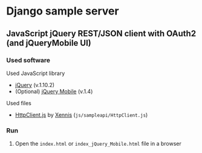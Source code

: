 # Django sample server

## JavaScript jQuery REST/JSON client with OAuth2 (and jQueryMobile UI)

### Used software

Used JavaScript library

* [jQuery](http://jquery.com/download/) (v.1.10.2)
* (Optional) [jQuery Mobile](http://jquerymobile.com/) (v.1.4)


Used files

* [HttpClient.js](https://gist.github.com/Xennis/9263633) by [Xennis](http://gist.github.com/Xennis)  (`js/sampleapi/HttpClient.js`)


### Run

1. Open the `index.html` or `index_jQuery_Mobile.html` file in a browser